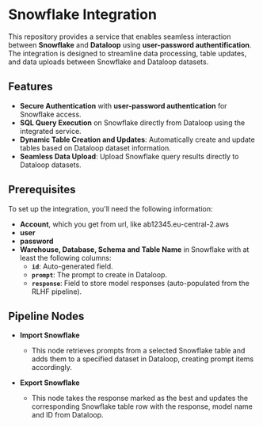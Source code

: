 # Snowflake Integration

This repository provides a service that enables seamless interaction between **Snowflake** and **Dataloop** using **user-password authentification**. The integration is designed to streamline data processing, table updates, and data uploads between Snowflake and Dataloop datasets.

## Features

- **Secure Authentication** with **user-password authentication** for Snowflake access.
- **SQL Query Execution** on Snowflake directly from Dataloop using the integrated service.
- **Dynamic Table Creation and Updates**: Automatically create and update tables based on Dataloop dataset information.
- **Seamless Data Upload**: Upload Snowflake query results directly to Dataloop datasets.

## Prerequisites

To set up the integration, you'll need the following information:

- **Account**, which you get from url, like ab12345.eu-central-2.aws
- **user**
- **password**
- **Warehouse, Database, Schema and Table Name** in Snowflake with at least the following columns:
  - **`id`**: Auto-generated field.
  - **`prompt`**: The prompt to create in Dataloop.
  - **`response`**: Field to store model responses (auto-populated from the RLHF pipeline).

## Pipeline Nodes

- **Import Snowflake**

  - This node retrieves prompts from a selected Snowflake table and adds them to a specified dataset in Dataloop, creating prompt items accordingly.

- **Export Snowflake**
  - This node takes the response marked as the best and updates the corresponding Snowflake table row with the response, model name and ID from Dataloop.
